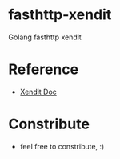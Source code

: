 # fasthttp-xendit
Golang fasthttp xendit

# Reference
 - [Xendit Doc](https://xendit.github.io/apireference/)

# Constribute
- feel free to constribute, :)
